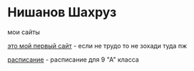 # Нишанов Шахруз


мои сайты

[это мой первый сайт](https://qwerty1070.github.io/lesson_13/ "кликай сюда") - если не трудо то не зохади туда пж

[расписание](https://qwerty1070.github.io/lesson_14/) - расписание для 9 "А" класса

